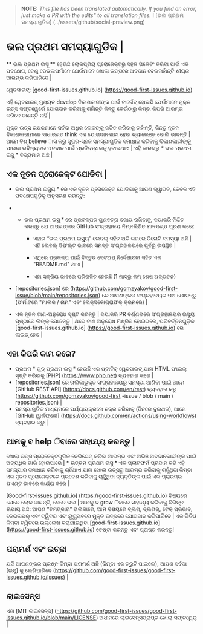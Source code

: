 >**NOTE:** _This file has been translated automatically. If you find an error, just make a PR with the edits" to all translation files._
! [ଭଲ ପ୍ରଥମ ସମସ୍ୟାଗୁଡିକ] (../assets/github/social-preview.png)

# ଭଲ ପ୍ରଥମ ସମସ୍ୟାଗୁଡିକ |

** ଭଲ ପ୍ରଥମ ଇସୁ ** ହେଉଛି ଲୋକପ୍ରିୟ ପ୍ରୋଜେକ୍ଟରୁ ସହଜ ପିକେଟିଂ କରିବା ପାଇଁ ଏକ ପଦକ୍ଷେପ, ତେଣୁ ଡେଭଲପର୍ମାନେ ଯେଉଁମାନେ ଖୋଲା ଉତ୍ସରେ ଅବଦାନ ଦେଇନାହାଁନ୍ତି ଶୀଘ୍ର ଆରମ୍ଭ କରିପାରିବେ |

ୱେବସାଇଟ୍: [good-first-issues.github.io] (https://good-first-issues.github.io)

ଏହି ୱେବସାଇଟ୍ ମୁଖ୍ୟତ develop ବିକାଶକାରୀଙ୍କ ପାଇଁ ଟାର୍ଗେଟ୍ ହୋଇଛି ଯେଉଁମାନେ ମୁକ୍ତ ଉତ୍ସ ସଫ୍ଟୱେର୍ରେ ଯୋଗଦାନ କରିବାକୁ ଚାହାଁନ୍ତି କିନ୍ତୁ କେଉଁଠାରୁ କିମ୍ବା କିପରି ଆରମ୍ଭ କରିବେ ଜାଣନ୍ତି ନାହିଁ |

ମୁକ୍ତ ଉତ୍ସ ରକ୍ଷକମାନେ ସର୍ବଦା ଅଧିକ ଲୋକଙ୍କୁ ଜଡିତ କରିବାକୁ ଚାହାଁନ୍ତି, କିନ୍ତୁ ନୂତନ ବିକାଶକାରୀମାନେ ସାଧାରଣତ think ଏକ ଯୋଗଦାନକାରୀ ହେବା ଚ୍ୟାଲେଞ୍ଜ ବୋଲି ଭାବନ୍ତି | ଆମେ ବିଶ୍ believe ାସ କରୁ ସୁପର-ସହଜ ସମସ୍ୟାଗୁଡିକ ସମାଧାନ କରିବାକୁ ବିକାଶକାରୀଙ୍କୁ ପାଇବା ଭବିଷ୍ୟତର ଅବଦାନ ପାଇଁ ପ୍ରତିବନ୍ଧକକୁ ହଟାଇଥାଏ | ଏହି କାରଣରୁ * ଭଲ ପ୍ରଥମ ଇସୁ * ବିଦ୍ୟମାନ ଅଛି |

## ଏକ ନୂତନ ପ୍ରୋଜେକ୍ଟ ଯୋଡିବା |

* ଭଲ ପ୍ରଥମ ଇସ୍ୟୁ * ରେ ଏକ ନୂତନ ପ୍ରୋଜେକ୍ଟ ଯୋଡିବାକୁ ଆପଣ ସ୍ୱାଗତ, କେବଳ ଏହି ପଦକ୍ଷେପଗୁଡ଼ିକୁ ଅନୁସରଣ କରନ୍ତୁ:

- * ଭଲ ପ୍ରଥମ ଇସୁ * ରେ ପ୍ରକଳ୍ପର ଗୁଣବତ୍ତା ବଜାୟ ରଖିବାକୁ, ଦୟାକରି ନିଶ୍ଚିତ କରନ୍ତୁ ଯେ ଆପଣଙ୍କର GitHub ସଂଗ୍ରହାଳୟ ନିମ୍ନଲିଖିତ ମାନଦଣ୍ଡ ପୂରଣ କରେ:

     - ଏହାର “ଭଲ ପ୍ରଥମ ଇସ୍ୟୁ” ଲେବଲ୍ ସହିତ ଅତି କମରେ ତିନୋଟି ସମସ୍ୟା ଅଛି | ଏହି ଲେବଲ୍ ଡିଫଲ୍ଟ ଭାବରେ ସମସ୍ତ ସଂଗ୍ରହାଳୟରେ ପୂର୍ବରୁ ଉପସ୍ଥିତ |

     - ଏଥିରେ ପ୍ରକଳ୍ପ ପାଇଁ ବିସ୍ତୃତ ସେଟଅପ୍ ନିର୍ଦ୍ଦେଶାବଳୀ ସହିତ ଏକ "README.md" ଥାଏ |

     - ଏହା ସକ୍ରିୟ ଭାବରେ ପରିଚାଳିତ ହେଉଛି (1 ମାସରୁ କମ୍ ଶେଷ ଅଦ୍ୟତନ)

- [repositories.json] ରେ (https://github.com/gomzyakov/good-first-issue/blob/main/repositories.json) ରେ ଆପଣଙ୍କର ସଂଗ୍ରହାଳୟର ପଥ ଯୋଡନ୍ତୁ (ଫର୍ମାଟରେ "ମାଲିକ / ନାମ" ଏବଂ ଲେକ୍ସିକୋଗ୍ରାଫିକ୍ କ୍ରମରେ) |

- ଏକ ନୂତନ ଟାଣ-ଅନୁରୋଧ ସୃଷ୍ଟି କରନ୍ତୁ | ଦୟାକରି PR ବର୍ଣ୍ଣନାରେ ସଂଗ୍ରହାଳୟର ଇସ୍ୟୁ ପୃଷ୍ଠାରେ ଲିଙ୍କ୍ ଯୋଡନ୍ତୁ | ଥରେ ଟାଣ ଅନୁରୋଧ ମିଶ୍ରିତ ହୋଇଗଲେ, ପରିବର୍ତ୍ତନଗୁଡ଼ିକ [good-first-issues.github.io] (https://good-first-issues.github.io) ରେ ଲାଇଭ୍ ହେବ |

## ଏହା କିପରି କାମ କରେ?

- ପ୍ରଥମ * ଗୁଡ୍ ପ୍ରଥମ ଇସୁ * ହେଉଛି ଏକ ଷ୍ଟାଟିକ୍ ୱେବସାଇଟ୍ ଯାହା HTML ଫାଇଲ୍ ସୃଷ୍ଟି କରିବାକୁ [PHP] (https://www.php.net) ବ୍ୟବହାର କରେ |
- [repositories.json] ରେ ତାଲିକାଭୁକ୍ତ ସଂଗ୍ରହାଳୟରୁ ସମସ୍ୟା ଆଣିବା ପାଇଁ ଆମେ [GitHub REST API] (https://docs.github.com/en/rest) ବ୍ୟବହାର କରୁ (https://github.com/gomzyakov/good-first -issue / blob / main / repositories.json) |
- ସମସ୍ୟାଗୁଡିକ ମାଧ୍ୟମରେ ପର୍ଯ୍ୟାୟକ୍ରମେ ଚକ୍ର କରିବାକୁ (ଦିନରେ ଦୁଇଥର), ଆମେ [GitHub ୱାର୍କଫ୍ଲୋ] (https://docs.github.com/en/actions/using-workflows) ବ୍ୟବହାର କରୁ |

## ଆମକୁ ବ help ିବାରେ ସାହାଯ୍ୟ କରନ୍ତୁ |

ଖୋଲା ଉତ୍ସ ପ୍ରୋଜେକ୍ଟଗୁଡିକ ନେଭିଗେଟ୍ କରିବା ଆରମ୍ଭ ଏବଂ ଅଭିଜ୍ଞ ଅବଦାନକାରୀଙ୍କ ପାଇଁ ଅତ୍ୟଧିକ ଭାରି ହୋଇପାରେ | * ଉତ୍ତମ ପ୍ରଥମ ଇସୁ * ଏକ ପ୍ଲାଟଫର୍ମ ପ୍ରଦାନ କରି ଏହି ସମସ୍ୟାର ସମାଧାନ କରିବାକୁ ଚାହିଁଥାଏ ଯାହା ଖୋଲା ଉତ୍ସରୁ ଆରମ୍ଭ କରିବାକୁ ଚାହୁଁଥିବା କିମ୍ବା ଏକ ନୂତନ ପ୍ରୋଜେକ୍ଟରେ ପ୍ରବେଶ କରିବାକୁ ଚାହୁଁଥିବା ବ୍ୟକ୍ତିଙ୍କ ପାଇଁ ଏକ ପ୍ରାରମ୍ଭ ପଏଣ୍ଟ ଭାବରେ କାର୍ଯ୍ୟ କରେ |

[Good-first-issues.github.io] (https://good-first-issues.github.io) ବିଷୟରେ ଯେତେ ଲୋକ ଜାଣନ୍ତି, ସେତେ ଭଲ | ଆମକୁ ବ grow ିବାରେ ସାହାଯ୍ୟ କରିବାକୁ ବିଭିନ୍ନ ଉପାୟ ଅଛି: ଆପଣ “ଚମତ୍କାର” ତାଲିକାରେ, ଆମ ବିଷୟରେ ବ୍ଲଗ୍, ବ୍ଲଗର୍, ଟେକ୍ ପ୍ରଭାବ, ଡେଭଲପର୍ ଏବଂ ଟ୍ୱିଟର ଏବଂ ୟୁଟ୍ୟୁବରେ ମୁକ୍ତ ଉତ୍ସରେ ଯୋଗଦାନ କରିପାରିବେ | ଏକ ଭିଡିଓ କିମ୍ବା ଟ୍ୱିଟରେ ଉଲ୍ଲେଖ କରାଯାଇଥିବା [good-first-issues.github.io] (https://good-first-issues.github.io) ଚେଷ୍ଟା କରନ୍ତୁ ଏବଂ ପ୍ରାପ୍ତ କରନ୍ତୁ!

## ପରାମର୍ଶ ଏବଂ ଇଚ୍ଛା

ଯଦି ଆପଣଙ୍କର ପ୍ରଶ୍ନ କିମ୍ବା ପରାମର୍ଶ ଅଛି (କିମ୍ବା ଏକ ତ୍ରୁଟି ପାଇଲେ), ଆପଣ ସର୍ବଦା [ଇସୁ] କୁ ଲେଖିପାରିବେ (https://github.com/good-first-issues/good-first-issues.github.io/issues) |

## ଲାଇସେନ୍ସ

ଏହା [MIT ଲାଇସେନ୍ସ] (https://github.com/good-first-issues/good-first-issues.github.io/blob/main/LICENSE) ଅଧୀନରେ ଲାଇସେନ୍ସପ୍ରାପ୍ତ ଖୋଲା ସଫ୍ଟୱେର୍ |

